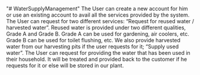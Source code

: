 "# WaterSupplyManagement" 
The User can create a new account for him or use an existing account to avail all the services provided by the system. The User can request for two different services: “Request for reused water / harvested water”. Reused water is provided under two different qualities, Grade A and Grade B. Grade A can be used for gardening, air coolers, etc. Grade B can be used for toilet flushing, etc. We also provide harvested water from our harvesting pits if the user requests for it; “Supply used water”. The User can request for providing the water that has been used in their household. It will be treated and provided back to the customer if he requests for it or else will be stored in our plant. 
